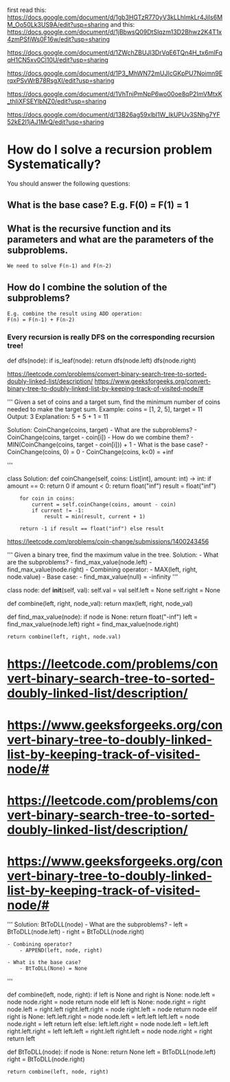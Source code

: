 first read this: https://docs.google.com/document/d/1gb3HGTzR770yV3kLLhlmkLr4JiIs6MM_Oo50Lk3US9A/edit?usp=sharing
and this: https://docs.google.com/document/d/1jBbwsQ09DtSlqzm13D2Bhwz2K4T1x4zmPSfiWs0F16w/edit?usp=sharing

https://docs.google.com/document/d/1ZWchZBUJl3DrVqE6TQn4H_tx6mIFqqH1CN5xv0Cl10U/edit?usp=sharing

https://docs.google.com/document/d/1P3_MhWN72mUJIcGKpPU7Noimn9ErqxPSvWrB78RsgXI/edit?usp=sharing

https://docs.google.com/document/d/1VhTnjPmNpP6wo00oe8qP2ImVMtxK_thIiXFSEYlbNZ0/edit?usp=sharing

https://docs.google.com/document/d/13B26ag59xlbI1W_IkUPUv3SNhg7YF52kE2I1jAJ1MrQ/edit?usp=sharing

# How do I solve a recursion problem Systematically?

You should answer the following questions:

## What is the base case? E.g. F(0) = F(1) = 1

## What is the recursive function and its parameters and what are the parameters of the subproblems.

    We need to solve F(n-1) and F(n-2)

## How do I combine the solution of the subproblems?

    E.g. combine the result using ADD operation:
    F(n) = F(n-1) + F(n-2)

### Every recursion is really DFS on the corresponding recursion tree!

def dfs(node):
if is_leaf(node):
return
dfs(node.left)
dfs(node.right)

https://leetcode.com/problems/convert-binary-search-tree-to-sorted-doubly-linked-list/description/
https://www.geeksforgeeks.org/convert-binary-tree-to-doubly-linked-list-by-keeping-track-of-visited-node/#

'''
Given a set of coins and a target sum, find the minimum number of coins needed to make the target sum.
Example:
coins = [1, 2, 5], target = 11
Output: 3
Explanation: 5 + 5 + 1 = 11

Solution: CoinChange(coins, target) - What are the subproblems? - CoinChange(coins, target - coin[i]) - How do we combine them? - MIN(CoinChange(coins, target - coin[i])) + 1 - What is the base case? - CoinChange(coins, 0) = 0 - CoinChange(coins, k<0) = +inf

'''

class Solution:
def coinChange(self, coins: List[int], amount: int) -> int:
if amount == 0:
return 0
if amount < 0:
return float("inf")
result = float("inf")

        for coin in coins:
            current = self.coinChange(coins, amount - coin)
            if current != -1:
                result = min(result, current + 1)

        return -1 if result == float("inf") else result

https://leetcode.com/problems/coin-change/submissions/1400243456

'''
Given a binary tree, find the maximum value in the tree.
Solution: - What are the subproblems? - find_max_value(node.left) - find_max_value(node.right) - Combining operator: - MAX(left, right, node.value) - Base case: - find_max_value(null) = -infinity
'''

class node:
def **init**(self, val):
self.val = val
self.left = None
self.right = None

def combine(left, right, node_val):
return max(left, right, node_val)

def find_max_value(node):
if node is None:
return float("-inf")
left = find_max_value(node.left)
right = find_max_value(node.right)

    return combine(left, right, node.val)

# https://leetcode.com/problems/convert-binary-search-tree-to-sorted-doubly-linked-list/description/

# https://www.geeksforgeeks.org/convert-binary-tree-to-doubly-linked-list-by-keeping-track-of-visited-node/#

# https://leetcode.com/problems/convert-binary-search-tree-to-sorted-doubly-linked-list/description/

# https://www.geeksforgeeks.org/convert-binary-tree-to-doubly-linked-list-by-keeping-track-of-visited-node/#

'''
Solution: BtToDLL(node) - What are the subproblems? - left = BtToDLL(node.left) - right = BtToDLL(node.right)

    - Combining operator?
        - APPEND(left, node, right)

    - What is the base case?
        - BtToDLL(None) = None

'''

def combine(left, node, right):
if left is None and right is None:
node.left = node
node.right = node
return node
elif left is None:
node.right = right
node.left = right.left
right.left.right = node
right.left = node
return node
elif right is None:
left.left.right = node
node.left = left.left
left.left = node
node.right = left
return left
else:
left.left.right = node
node.left = left.left
right.left.right = left
left.left = right.left
right.left = node
node.right = right
return left

def BtToDLL(node):
if node is None:
return None
left = BtToDLL(node.left)
right = BtToDLL(node.right)

    return combine(left, node, right)
